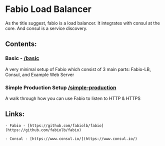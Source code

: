 # Fabio Load Balancer

As the title suggest, fabio is a load balancer.
It integrates with consul at the core.
And consul is a service discovery.

## Contents:
### Basic - [/basic](/basic)
A very minimal setup of Fabio which consist of 3 main parts: Fabio-LB, Consul, and Example Web Server

### Simple Production Setup [/simple-production](/simple-production)
A walk through how you can use Fabio to listen to HTTP & HTTPS

## Links:

    - Fabio - [https://github.com/fabiolb/fabio](https://github.com/fabiolb/fabio)

    - Consul - [https://www.consul.io/](https://www.consul.io/)